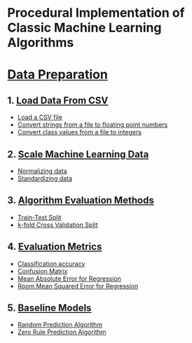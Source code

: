 # Procedural Implementation of Classic Machine Learning Algorithms

# [Data Preparation](https://github.com/koushikvikram/ml-algos-procedural-implementation/tree/master/data-preparation)

## 1. [Load Data From CSV](https://github.com/koushikvikram/ml-algos-procedural-implementation/blob/master/data-preparation/load_from_csv.py)
* [Load a CSV file](https://github.com/koushikvikram/ml-algos-procedural-implementation/blob/master/data-preparation/load_from_csv.py#L9-L21)
* [Convert strings from a file to floating point numbers](https://github.com/koushikvikram/ml-algos-procedural-implementation/blob/master/data-preparation/load_from_csv.py#L36-L41)
* [Convert class values from a file to integers](https://github.com/koushikvikram/ml-algos-procedural-implementation/blob/master/data-preparation/load_from_csv.py#L44-L50)

## 2. [Scale Machine Learning Data](https://github.com/koushikvikram/ml-algos-procedural-implementation/blob/master/data-preparation/rescaling_data.py)
* [Normalizing data](https://github.com/koushikvikram/ml-algos-procedural-implementation/blob/master/data-preparation/rescaling_data.py#L41-L58)
* [Standardizing data](https://github.com/koushikvikram/ml-algos-procedural-implementation/blob/master/data-preparation/rescaling_data.py#L88-L105)

## 3. [Algorithm Evaluation Methods](https://github.com/koushikvikram/ml-algos-procedural-implementation/blob/master/data-preparation/algo_validation_methods.py)
* [Train-Test Split]()
* [k-fold Cross Validation Split]()

## 4. [Evaluation Metrics](https://github.com/koushikvikram/ml-algos-procedural-implementation/blob/master/data-preparation/evaluation_metrics.py)
* [Classification accuracy]()
* [Confusion Matrix]()
* [Mean Absolute Error for Regression]()
* [Room Mean Squared Error for Regression]()

## 5. [Baseline Models](https://github.com/koushikvikram/ml-algos-procedural-implementation/blob/master/data-preparation/baseline_models.py)
* [Random Prediction Algorithm]()
* [Zero Rule Prediction Algorithm]()